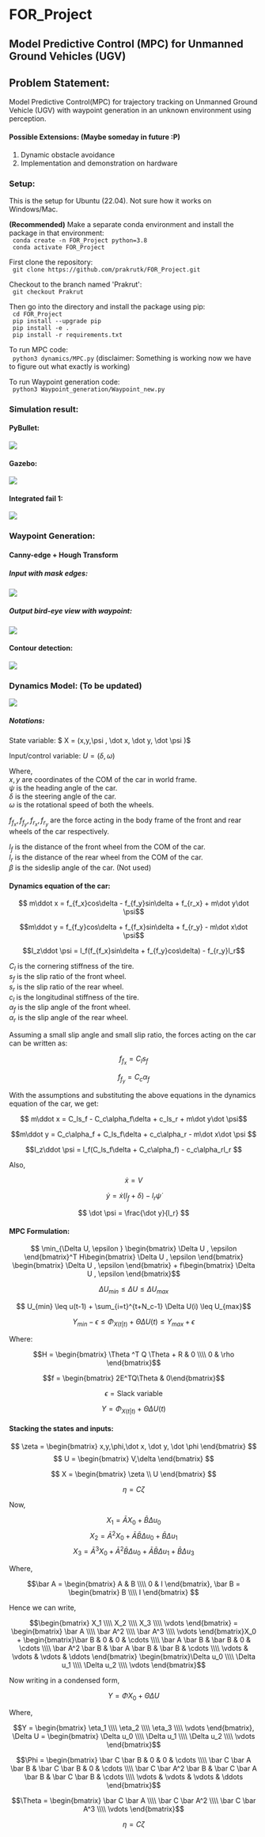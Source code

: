 # FOR_Project

## Model Predictive Control (MPC) for Unmanned Ground Vehicles (UGV)

## Problem Statement:
Model Predictive Control(MPC) for trajectory tracking on Unmanned Ground Vehicle (UGV) with waypoint generation in an unknown environment using perception. 

#### Possible Extensions: (Maybe someday in future :P)  
1. Dynamic obstacle avoidance
2. Implementation and demonstration on hardware

### Setup:
This is the setup for Ubuntu (22.04). Not sure how it works on Windows/Mac.

**(Recommended)** Make a separate conda environment and install the package in that environment: \
``` conda create -n FOR_Project python=3.8``` \
``` conda activate FOR_Project``` 

First clone the repository: \
``` git clone https://github.com/prakrutk/FOR_Project.git```

Checkout to the branch named 'Prakrut': \
``` git checkout Prakrut```

Then go into the directory and install the package using pip: \
``` cd FOR_Project``` \
``` pip install --upgrade pip``` \
``` pip install -e .``` \
``` pip install -r requirements.txt``` 

To run MPC code: \
``` python3 dynamics/MPC.py``` (disclaimer: Something is working now we have to figure out what exactly is working)

To run Waypoint generation code: \
``` python3 Waypoint_generation/Waypoint_new.py```

### Simulation result: 

#### PyBullet: 
 
![](https://github.com/prakrutk/FOR_Project/blob/Prakrut/Pybullet/Sim.gif)

#### Gazebo: 

![](https://github.com/prakrutk/FOR_Project/blob/Prakrut/ROS-Gazebo/Cafe_Husky.jpeg)

#### Integrated fail 1:
![](https://github.com/prakrutk/FOR_Project/blob/Prakrut/laneerror.gif)

### Waypoint Generation: 
<!--
##### Actual Image: 
![](https://github.com/prakrutk/FOR_Project/blob/Prakrut/Waypoint_generation/Test.png)

##### Canny-Edge detection: 
![](https://github.com/prakrutk/FOR_Project/blob/Prakrut/Waypoint_generation/canny.png)

##### Hough Line: 
![](https://github.com/prakrutk/FOR_Project/blob/Prakrut/Waypoint_generation/result.png) -->
#### Canny-edge + Hough Transform
##### Input with mask edges:
![](https://github.com/prakrutk/FOR_Project/blob/Prakrut/input.gif)

##### Output bird-eye view with waypoint:
![](https://github.com/prakrutk/FOR_Project/blob/Prakrut/output.gif)

#### Contour detection:
![](https://github.com/prakrutk/FOR_Project/blob/Prakrut/Contourdetection.gif)

### Dynamics Model: (To be updated)
![](https://github.com/prakrutk/FOR_Project/blob/Prakrut/Model.png)

##### Notations:
State variable: $ X = (x,y,\psi , \dot x, \dot y, \dot \psi  )$

Input/control variable: $U = (\delta, \omega )$

Where, \
$x,y$ are coordinates of the COM of the car in world frame. \
$\psi$ is the heading angle of the car. \
$\delta$ is the steering angle of the car. \
$\omega$ is the rotational speed of both the wheels.

$f_{f_x},f_{f_y},f_{r_x},f_{r_y}$ are the force acting in the body frame of the front and rear wheels of the car respectively. 

$l_f$ is the distance of the front wheel from the COM of the car. \
$l_r$ is the distance of the rear wheel from the COM of the car. \
$\beta$ is the sideslip angle of the car. (Not used) 

#### Dynamics equation of the car: 

$$ m\ddot x = f_{f_x}cos\delta - f_{f_y}sin\delta + f_{r_x} + m\dot y\dot \psi$$ 

$$m\ddot y = f_{f_y}cos\delta + f_{f_x}sin\delta + f_{r_y} - m\dot x\dot \psi$$

$$I_z\ddot \psi = l_f(f_{f_x}sin\delta + f_{f_y}cos\delta) - f_{r_y}l_r$$

$C_l$ is the cornering stiffness of the tire. \
$s_f$ is the slip ratio of the front wheel. \
$s_r$ is the slip ratio of the rear wheel. \
$c_l$ is the longitudinal stiffness of the tire. \
$\alpha_f$ is the slip angle of the front wheel. \
$\alpha_r$ is the slip angle of the rear wheel. 

Assuming a small slip angle and small slip ratio, the forces acting on the car can be written as:

$$ f_{f_x} = C_ls_f$$ 

$$ f_{f_y} = C_c\alpha_f$$

With the assumptions and substituting the above equations in the dynamics equation of the car, we get:

$$ m\ddot x = C_ls_f - C_c\alpha_f\delta + c_ls_r + m\dot y\dot \psi$$ 

$$m\ddot y = C_c\alpha_f + C_ls_f\delta + c_c\alpha_r - m\dot x\dot \psi $$ 

$$I_z\ddot \psi = l_f(C_ls_f\delta + C_c\alpha_f) - c_c\alpha_rl_r $$

Also,

$$ \dot x = V $$

$$ \dot y = \dot x(l_f + \delta) - l_r\dot \psi $$

$$ \dot \psi = \frac{\dot y}{l_r} $$

<!-- #### Linearized Dynamics equation of the car:

$$ \dot \Epsilon = A\Epsilon + BU $$

where, $\Epsilon$ is the state variable and $U$ is the control variable.

$$\Epsilon = \begin{bmatrix} x,y,\phi,\dot x,\dot y, \dot \phi \end{bmatrix}$$

$$U = \begin{bmatrix} V, \delta \end{bmatrix}$$ -->

#### MPC Formulation:

$$ \min_{\Delta U, \epsilon } \begin{bmatrix} \Delta U , \epsilon \end{bmatrix}^T H\begin{bmatrix} \Delta U , \epsilon \end{bmatrix} \begin{bmatrix} \Delta U , \epsilon \end{bmatrix} + f\begin{bmatrix} \Delta U , \epsilon \end{bmatrix}$$

$$ \Delta U_{min} \leq \Delta U \leq \Delta U_{max}$$

$$ U_{min} \leq u(t-1) + \sum_{i=t}^{t+N_c-1} \Delta U(i) \leq U_{max}$$

$$ Y_{min} - \epsilon \leq \Phi_{X(t|t)} + \Theta \Delta U(t) \leq Y_{max} + \epsilon$$

Where: 

$$H = \begin{bmatrix} \Theta ^T Q \Theta + R & 0 \\\\ 0 & \rho \end{bmatrix}$$

$$f = \begin{bmatrix} 2E^TQ\Theta & 0\end{bmatrix}$$

$$\epsilon = \text{Slack variable} $$

$$Y = \Phi_{X(t|t)} + \Theta \Delta U(t)$$
<!-- 
#### Stacking the states and inputs:

$$\eeta = \begin{bmatrix} x,y,\phi,\dot x,\dot y, \dot \phi \end{bmatrix}$$

$$U = \begin{bmatrix} V, \delta \end{bmatrix}$$

$$\Delta U = \begin{bmatrix} \Delta V, \Delta \delta \end{bmatrix}$$

$$\X = \begin{bmatrix} \Epsilon, U \end{bmatrix} $$ -->

#### Stacking the states and inputs:

$$ \zeta = \begin{bmatrix} x,y,\phi,\dot x, \dot y, \dot \phi \end{bmatrix} $$
$$ U = \begin{bmatrix} V,\delta \end{bmatrix} $$

$$ X = \begin{bmatrix} \zeta \\ U \end{bmatrix} $$

$$\eta = C\zeta$$

Now,

$$
X_1 = \bar A X_0 + \bar B \Delta u_0 
$$
$$
X_2 = \bar A^2 X_0 + \bar A\bar B \Delta u_0 + \bar B \Delta u_1
$$
$$
X_3 = \bar A^3 X_0 + \bar A^2\bar B \Delta u_0 + \bar A\bar B \Delta u_1 + \bar B \Delta u_3
$$

Where,

$$\bar A = \begin{bmatrix} A & B \\\\ 0 & I \end{bmatrix}, \bar B = \begin{bmatrix} B \\\\ I \end{bmatrix} $$

Hence we can write,

$$\begin{bmatrix} X_1 \\\\ X_2 \\\\ X_3 \\\\ \vdots \end{bmatrix} = \begin{bmatrix} \bar A \\\\ \bar A^2 \\\\ \bar A^3 \\\\ \vdots \end{bmatrix}X_0 + \begin{bmatrix}\bar B & 0 & 0 & \cdots \\\\ \bar A \bar B & \bar B & 0 & \cdots
\\\\ \bar A^2 \bar B & \bar A \bar B & \bar B & \cdots \\\\ \vdots & \vdots & \vdots & \ddots \end{bmatrix} \begin{bmatrix}\Delta u_0 \\\\ \Delta u_1 \\\\ \Delta u_2 \\\\ \vdots \end{bmatrix}$$

Now writing in a condensed form,

$$Y = \Phi X_0 + \Theta \Delta U$$

Where,

$$Y = \begin{bmatrix} \eta_1 \\\\ \eta_2 \\\\ \eta_3 \\\\ \vdots \end{bmatrix}, \Delta U = \begin{bmatrix} \Delta u_0 \\\\ \Delta u_1 \\\\ \Delta u_2 \\\\ \vdots \end{bmatrix}$$

$$\Phi = \begin{bmatrix} \bar C \bar B & 0 & 0 & \cdots \\\\ \bar C \bar A \bar B & \bar C \bar B & 0 & \cdots \\\\ \bar C \bar A^2 \bar B  & \bar C \bar A \bar B & \bar C \bar B & \cdots \\\\ \vdots & \vdots & \vdots & \ddots \end{bmatrix}$$

$$\Theta = \begin{bmatrix} \bar C \bar A \\\\ \bar C \bar A^2 \\\\ \bar C \bar A^3 \\\\ \vdots \end{bmatrix}$$

$$\eta = C\zeta$$

